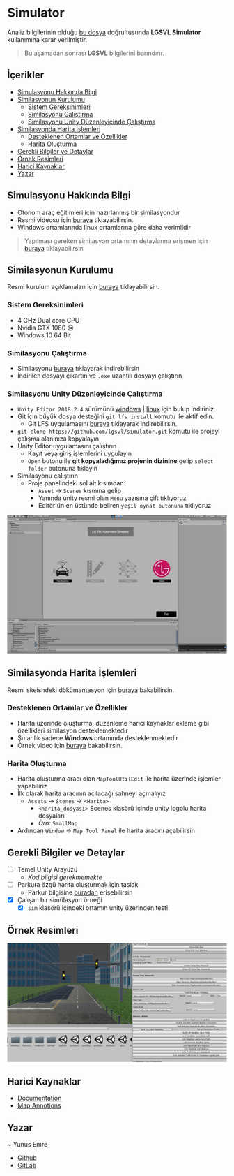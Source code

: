# Simulator <!-- omit in toc -->

Analiz bilgilerinin olduğu [bu dosya](resources/Genel%20Bak%C4%B1%C5%9F.md) doğrultusunda **LGSVL Simulator** kullanımına karar verilmiştir.

> Bu aşamadan sonrası **LGSVL** bilgilerini barındırır.

## İçerikler <!-- omit in toc -->

- [Simulasyonu Hakkında Bilgi](#simulasyonu-hakk%C4%B1nda-bilgi)
- [Similasyonun Kurulumu](#similasyonun-kurulumu)
  - [Sistem Gereksinimleri](#sistem-gereksinimleri)
  - [Similasyonu Çalıştırma](#similasyonu-%C3%A7al%C4%B1%C5%9Ft%C4%B1rma)
  - [Similasyonu Unity Düzenleyicinde Çalıştırma](#similasyonu-unity-d%C3%BCzenleyicinde-%C3%A7al%C4%B1%C5%9Ft%C4%B1rma)
- [Similasyonda Harita İşlemleri](#similasyonda-harita-i%CC%87%C5%9Flemleri)
  - [Desteklenen Ortamlar ve Özellikler](#desteklenen-ortamlar-ve-%C3%B6zellikler)
  - [Harita Oluşturma](#harita-olu%C5%9Fturma)
- [Gerekli Bilgiler ve Detaylar](#gerekli-bilgiler-ve-detaylar)
- [Örnek Resimleri](#%C3%B6rnek-resimleri)
- [Harici Kaynaklar](#harici-kaynaklar)
- [Yazar](#yazar)

## Simulasyonu Hakkında Bilgi

- Otonom araç eğitimleri için hazırlanmış bir similasyondur
- Resmi videosu için [buraya](https://www.youtube.com/watch?v=NgW1P75wiuA&) tıklayabilirsin.
- Windows ortamlarında linux ortamlarına göre daha verimlidir

> Yapılması gereken similasyon ortamının detaylarına erişmen için [buraya](resources/requirements.pdf) tıklayabilirsin

## Similasyonun Kurulumu

Resmi kurulum açıklamaları için [buraya](https://www.lgsvlsimulator.com/docs/getting-started/) tıklayabilirsin.

### Sistem Gereksinimleri

- 4 GHz Dual core CPU
- Nvidia GTX 1080 😢
- Windows 10 64 Bit

### Similasyonu Çalıştırma

- Similasyonu [buraya](https://github.com/lgsvl/simulator/releases/tag/2019.01) tıklayarak indirebilirsin
- İndirilen dosyayı çıkartın ve `.exe` uzantılı dosyayı çalıştırın

### Similasyonu Unity Düzenleyicinde Çalıştırma

- `Unity Editor 2018.2.4` sürümünü [windows](https://unity3d.com/get-unity/download/archive) | [linux](https://beta.unity3d.com/download/fe703c5165de/public_download.html) için bulup indiriniz
- Git için büyük dosya desteğini `git lfs install` komutu ile aktif edin.
  - Git LFS uygulamasını [buraya](https://git-lfs.github.com/) tıklayarak indirebilirsin.
- `git clone https://github.com/lgsvl/simulator.git` komutu ile projeyi çalışma alanınıza kopyalayın
- Unity Editor uygulamasını çalıştırın
  - Kayıt veya giriş işlemlerini uygulayın
  - `Open` butonu ile **git kopyaladığımız projenin dizinine** gelip `select folder` butonuna tıklayın
- Similasyonu çalıştırın
  - Proje panelindeki sol alt kısımdan:
    - `Asset` -> `Scenes` kısmına gelip
    - Yanında unity resmi olan `Menu` yazısına çift tıklıyoruz
    - Editör'ün en üstünde beliren `yeşil oynat butonuna` tıklıyoruz

![run-sim](resources/run_sim.jpg)

## Similasyonda Harita İşlemleri

Resmi siteisndeki dökümantasyon için [buraya](https://www.lgsvlsimulator.com/docs/map-annotation/) bakabilirsin.

### Desteklenen Ortamlar ve Özellikler

- Harita üzerinde oluşturma, düzenleme harici kaynaklar ekleme gibi özellikleri similasyon desteklemektedir
- Şu anlık sadece **Windows** ortamında desteklenmektedir
- Örnek video için [buraya](https://www.youtube.com/watch?v=4aBlxCoa1DM) bakabilirsin.

### Harita Oluşturma

- Harita oluşturma aracı olan `MapToolUtilEdit` ile harita üzerinde işlemler yapabiliriz
- İlk olarak harita aracının açılacağı sahneyi açmalıyız
  - `Assets` -> `Scenes` -> `<Harita>`
    - `<harita_dosyası>` Scenes klasörü içinde unity logolu harita dosyaları
    - *Örn:* `SmallMap`
- Ardından `Window` -> `Map Tool Panel` ile harita aracını açabilirsin

## Gerekli Bilgiler ve Detaylar

- [ ] Temel Unity Arayüzü
  - *Kod bilgisi gerekmemekte*
- [ ] Parkura özgü harita oluşturmak için taslak
  - Parkur bilgisine [buradan](resources/requirements.pdf) erişebilirsin
- [x] Çalışan bir simülasyon örneği
  - [x] `sim` klasörü içindeki ortamın unity üzerinden testi

## Örnek Resimleri

![lamb_down](resources/lamb_down.jpg)

## Harici Kaynaklar
- [Documentation](https://www.lgsvlsimulator.com/docs/getting-started/)
- [Map Annotions](https://www.youtube.com/watch?v=4aBlxCoa1DM)

## Yazar 

~ Yunus Emre

- [Github](https://github.com/yedehrab)
- [GitLab](https://gitlab.com/yedehrab)